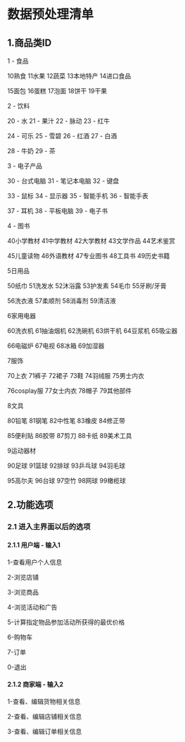 # 数据预处理清单



## 1.商品类ID

1 - 食品

10熟食 11水果 12蔬菜 13本地特产 14进口食品

15面包 16蛋糕 17泡面 18饼干 19干果



2 - 饮料

20 - 水 21 - 果汁 22 - 脉动 23 - 红牛

24 - 可乐 25 - 雪碧 26 - 红酒 27 - 白酒

28 - 牛奶 29 - 茶 



3 - 电子产品

30 - 台式电脑 31 - 笔记本电脑 32 - 键盘

33 - 鼠标 34 - 显示器 35 - 智能手机 36 - 智能手表

37 - 耳机 38 - 平板电脑 39 - 电子书



4 - 图书

40小学教材 41中学教材 42大学教材 43文学作品 44艺术鉴赏

45儿童读物 46外语教材 47专业图书 48工具书 49历史书籍



5日用品

50纸巾 51洗发水 52沐浴露 53护发素 54毛巾 55牙刷/牙膏

56洗衣液 57柔顺剂 58消毒剂 59清洁液



6家用电器

60洗衣机 61抽油烟机 62洗碗机 63烘干机 64豆浆机 65吸尘器

66电磁炉 67电视 68冰箱 69加湿器



7服饰

70上衣 71裤子 72裙子 73鞋 74羽绒服 75男士内衣

76cosplay服 77女士内衣 78帽子 79其他部件



8文具

80铅笔 81钢笔 82中性笔 83橡皮 84修正带

85便利贴 86胶带 87剪刀 88卡纸 89美术工具



9运动器材

90足球 91篮球 92排球 93乒乓球 94羽毛球

95高尔夫 96台球 97空竹 98网球 99橄榄球



## 2.功能选项



### 2.1 进入主界面以后的选项



#### 2.1.1 用户端 - 输入1

1-查看用户个人信息

2-浏览店铺

3-浏览商品

4-浏览活动和广告

5-计算指定物品参加活动所获得的最优价格

6-购物车

7-订单

0-退出



#### 2.1.2 商家端 - 输入2

1-查看、编辑货物相关信息

2-查看、编辑店铺相关信息

3-查看、编辑订单相关信息